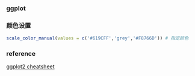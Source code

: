 ### ggplot 

### 颜色设置

```r
scale_color_manual(values = c('#619CFF','grey','#F8766D')) # 指定颜色
```



### reference
[ggplot2 cheatsheet](https://github.com/rstudio/cheatsheets/blob/main/data-visualization.pdf)

